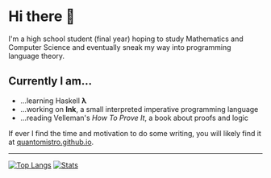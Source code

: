 # Hi there 👋

I'm a high school student (final year) hoping to study Mathematics and Computer Science and eventually sneak my way into programming language theory.

## Currently I am...
- ...learning Haskell **λ**
- ...working on **Ink**, a small interpreted imperative programming language
- ...reading Velleman's *How To Prove It*, a book about proofs and logic

If ever I find the time and motivation to do some writing, you will likely find it at [quantomistro.github.io](https://quantomistro.github.io).

---

[![Top Langs](https://github-readme-stats.vercel.app/api/top-langs/?username=quantomistro&hide=html&layout=compact&theme=onedark)](https://github.com/anuraghazra/github-readme-stats)
[![Stats](https://github-readme-stats.vercel.app/api?username=quantomistro&layout=compact&hide=stars&show_icons=true&count_private=true&hide_title=true&theme=onedark)](https://github.com/anuraghazra/github-readme-stats)
